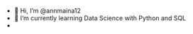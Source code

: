 - 👋 Hi, I’m @annmaina12
- 🌱 I’m currently learning Data Science with Python and SQL
- 

<!---
annmaina12/annmaina12 is a ✨ special ✨ repository because its `README.md` (this file) appears on your GitHub profile.
You can click the Preview link to take a look at your changes.
--->
